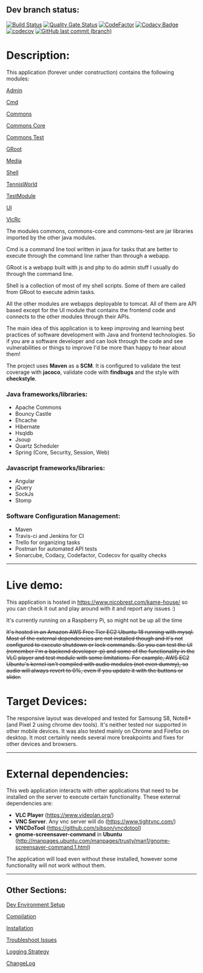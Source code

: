 ## Dev branch status:
[![Build Status](https://travis-ci.org/nbrest/java.web.kamehouse.svg?branch=dev)](https://travis-ci.org/nbrest/java.web.kamehouse)
[![Quality Gate Status](https://sonarcloud.io/api/project_badges/measure?branch=dev&project=com.nicobrest%3Ajava-web-kame-house&metric=alert_status)](https://sonarcloud.io/dashboard?id=com.nicobrest%3Ajava-web-kame-house&branch=dev)
[![CodeFactor](https://www.codefactor.io/repository/github/nbrest/java.web.kamehouse/badge/dev)](https://www.codefactor.io/repository/github/nbrest/java.web.kamehouse/overview/dev)
[![Codacy Badge](https://api.codacy.com/project/badge/Grade/3d9e85a73da34684b042a6c85bd35607)](https://www.codacy.com/manual/nbrest/java.web.kamehouse?utm_source=github.com&amp;utm_medium=referral&amp;utm_content=nbrest/java.web.kamehouse&amp;utm_campaign=Badge_Grade)
[![codecov](https://codecov.io/gh/nbrest/java.web.kamehouse/branch/dev/graph/badge.svg)](https://codecov.io/gh/nbrest/java.web.kamehouse)
[![GitHub last commit (branch)](https://img.shields.io/github/last-commit/nbrest/java.web.kamehouse/dev)](https://github.com/nbrest/java.web.kamehouse/tree/dev)
 
# Description:

This application (forever under construction) contains the following modules: 

[Admin](kamehouse-admin/README.md)

[Cmd](kamehouse-cmd/README.md)

[Commons](kamehouse-commons/README.md)

[Commons Core](kamehouse-commons-core/README.md)

[Commons Test](kamehouse-commons-test/README.md)

[GRoot](kamehouse-groot/README.md)

[Media](kamehouse-media/README.md)

[Shell](kamehouse-shell/README.md)

[TennisWorld](kamehouse-tennisworld/README.md)

[TestModule](kamehouse-testmodule/README.md)

[UI](kamehouse-ui/README.md)

[VlcRc](kamehouse-vlcrc/README.md)

The modules commons, commons-core and commons-test are jar libraries imported by the other java modules. 

Cmd is a command line tool written in java for tasks that are better to execute through the command
 line rather than through a webapp.

GRoot is a webapp built with js and php to do admin stuff I usually do through the command line.

Shell is a collection of most of my shell scripts. Some of them are called from GRoot to execute admin tasks.

All the other modules are webapps deployable to tomcat.
All of them are API based except for the UI module that contains the frontend code and connects
 to the other modules through their APIs.

The main idea of this application is to keep improving and learning best practices of software
 development with Java and frontend technologies. 
 So if you are a software developer and can look through the code and see vulnerabilities or
  things to improve I'd be more than happy to hear about them!

The project uses **Maven** as a **SCM**. It is configured to validate the test coverage with **jacoco**, validate code with **findbugs** and the style with **checkstyle**.

### Java frameworks/libraries:

* Apache Commons
* Bouncy Castle
* Ehcache
* Hibernate
* Hsqldb
* Jsoup
* Quartz Scheduler
* Spring (Core, Security, Session, Web)

### Javascript frameworks/libraries:

* Angular
* jQuery
* SockJs
* Stomp

### Software Configuration Management:

* Maven 
* Travis-ci and Jenkins for CI
* Trello for organizing tasks
* Postman for automated API tests
* Sonarcube, Codacy, Codefactor, Codecov for quality checks

*********************

# Live demo:

This application is hosted in https://www.nicobrest.com/kame-house/ so you can check it out and play around with it and report any issues :) 

It's currently running on a Raspberry Pi, so might not be up all the time

~~It's hosted in an Amazon AWS Free Tier EC2 Ubuntu 18 running with mysql. Most of the external
 dependencies are not installed though and it's not configured to execute shutdown or lock
  commands. So you can test the UI (remember I'm a backend developer :p) and some of the
   functionality in the VLC player and test module with some limitations. For example, AWS EC2
    Ubuntu's kernel isn't compiled with audio modules (not even dummy), so audio will always
     revert to 0%, even if you update it with the buttons or slider.~~

# Target Devices:

The responsive layout was developed and tested for Samsung S8, Note8+ (and Pixel 2 using chrome dev tools). It's neither tested nor supported in other mobile devices. It was also tested mainly on Chrome and Firefox on desktop. It most certainly needs several more breakpoints and fixes for other devices and browsers.

*********************

# External dependencies:

This web application interacts with other applications that need to be installed on the server to execute certain functionality. These external dependencies are:

* **VLC Player** (https://www.videolan.org/)
* **VNC Server**. Any vnc server will do (https://www.tightvnc.com/)
* **VNCDoTool** (https://github.com/sibson/vncdotool)
* **gnome-screensaver-command** in **Ubuntu** (http://manpages.ubuntu.com/manpages/trusty/man1/gnome-screensaver-command.1.html)

The application will load even without these installed, however some functionality will not work without them.

*********************

## Other Sections:

[Dev Environment Setup](dev-environment-setup.md)

[Compilation](compilation.md)

[Installation](installation.md)

[Troubleshoot Issues](troubleshoot-issues.md)

[Logging Strategy](logging-strategy.md)

[ChangeLog](changelog.md)